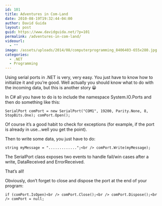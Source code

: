 ```yaml
---
id: 101
title: Adventures in Com-Land
date: 2010-08-19T19:32:44-04:00
author: David Guida
layout: post
guid: https://www.davidguida.net/?p=101
permalink: /adventures-in-com-land/
videourl:
  - ""
image: /assets/uploads/2014/08/computerprogramming_8406403-655x280.jpg
categories:
  - .NET
  - Programming
---
```

Using serial ports in .NET is very, very easy. You just have to know how to initialize it and you&#8217;re good. Well actually you should know what to do with the incoming data, but this is another story 😀

<div>
  In C# all you have to do is to include the namespace System.IO.Ports and then do something like this:
</div>

`SerialPort comPort = new SerialPort("COM1", 19200, Parity.None, 8, StopBits.One); comPort.Open();`

Of course it&#8217;s a good habit to check for exceptions (for example, if the port is already in use&#8230;well you get the point).

Then to write some data, you just have to do:

`string myMessage = ".............";<br />
comPort.Write(myMessage);`

The SerialPort class exposes two events to handle fail/win cases after a write, DataReceived and ErrorReceived.

That&#8217;s all!

Obviously, don&#8217;t forget to close and dispose the port at the end of your program:

`if (comPort.IsOpen)<br />
comPort.Close();<br />
comPort.Dispose();<br />
comPort = null;  `

<div class="post-details-footer-widgets">
</div>
